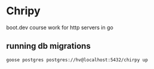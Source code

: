 # Chripy
boot.dev course work for http servers in go


## running db migrations
`goose postgres postgres://hv@localhost:5432/chirpy up`

